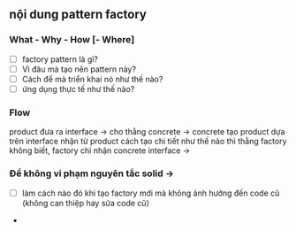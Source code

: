 ## nội dung pattern factory

### What - Why - How [- Where] 
- [ ] factory pattern là gì?
- [ ] Vì đâu mà tạo nên pattern này? 
- [ ] Cách để mà triển khai nó như thế nào?
- [ ] ứng dụng thực tế như thế nào?

### Flow
product đưa ra interface -> cho thằng concrete -> concrete tạo product dựa trên interface nhận từ product
cách tạo chi tiết như thế nào thì thằng factory không biết, factory chỉ nhận concrete interface -> 


### Để không vi phạm nguyên tắc solid -> 
- [ ] làm cách nào đó khi tạo factory mới mà không ảnh hưởng đến code cũ (không can thiệp hay sửa code cũ)
- 